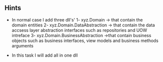 ## Hints
* In normal case I add three dll's'
	1- xyz.Domain   -> that contain the domain entities
	2- xyz.Domain.DataAbstraction -> that contain the data accsess layer abstraction interfaces such as repositories and UOW intreface
	3- xyz.Domain.BusinessAbstraction ->that contain business objects such as business interfaces, view models and business methods arguments

* In this task I will add all in one dll